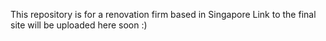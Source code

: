 This repository is for a renovation firm based in Singapore
Link to the final site will be uploaded here soon :)
